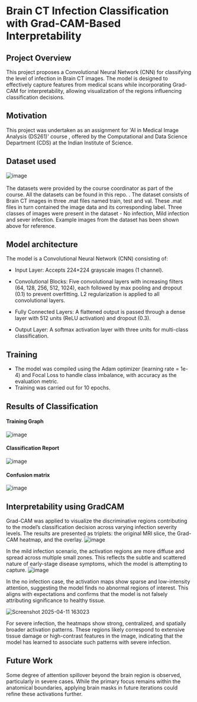 # Brain CT Infection Classification with Grad-CAM-Based Interpretability

## Project Overview
This project proposes a Convolutional Neural Network (CNN) for classifying the level of infection in Brain CT images. The model is designed to effectively capture features from medical scans while 
incorporating Grad-CAM for interpretability, allowing visualization of the regions influencing classification decisions.


## Motivation
This project was undertaken as an assignment for 'AI in Medical Image Analysis (DS261)' course , offered by the Computational and Data Science Department (CDS) at the Indian Institute of Science.

## Dataset used
![image](https://github.com/user-attachments/assets/e00bd5ae-3447-4edd-b8df-5f965d141d94)
<br>
<br>
The datasets were provided by the course coordinator as part of the course. All the datasets can be found in this repo. <add link>. The dataset consists of Brain CT images in three .mat
files named train, test and val. These .mat files in turn contained the image data and its corresponding label. Three classes of images were present in the dataset - No infection,
Mild infection and sever infection. Example images from the dataset has been shown above for reference.

## Model architecture
The model is a Convolutional Neural Network (CNN) consisting of:

+ Input Layer: Accepts 224×224 grayscale images (1 channel).

+ Convolutional Blocks: Five convolutional layers with increasing filters (64, 128, 256, 512, 1024), each followed by max pooling and dropout (0.1) to prevent overfitting. L2 regularization is applied to all convolutional layers.

+ Fully Connected Layers: A flattened output is passed through a dense layer with 512 units (ReLU activation) and dropout (0.3).

+ Output Layer: A softmax activation layer with three units for multi-class classification.

## Training
+ The model was compiled using the Adam optimizer (learning rate = 1e-4) and Focal Loss to handle class imbalance, with accuracy as the evaluation metric.
+ Training was carried out for 10 epochs.
  
## Results of Classification
#### Training Graph
![image](https://github.com/user-attachments/assets/2adf6f9d-af61-417a-a603-d6c9c9b7be28)

#### Classification Report
![image](https://github.com/user-attachments/assets/f52fc7f7-2ae4-4f8f-aa95-d312abd298d6)

#### Confusion matrix
![image](https://github.com/user-attachments/assets/e2b37301-0029-4d42-b0bd-b632b4ff1b66)






## Interpretability using GradCAM
Grad-CAM was applied to visualize the discriminative regions contributing to the model’s classification decision across varying infection severity levels. 
The results are presented as triplets: the original MRI slice, the Grad-CAM heatmap, and the overlay.
![image](https://github.com/user-attachments/assets/86acfc13-55f3-439e-b7a1-e12f70a2dd43)

In the mild infection scenario, the activation regions are more diffuse and spread across multiple small zones. This reflects the subtle and scattered nature of early-stage disease symptoms,
which the model is attempting to capture.
![image](https://github.com/user-attachments/assets/5f188dd5-cebc-47bf-9af8-283291f0f6ea)

In the no infection case, the activation maps show sparse and low-intensity attention, suggesting the model finds no abnormal regions of interest.
This aligns with expectations and confirms that the model is not falsely attributing significance to healthy tissue.

![Screenshot 2025-04-11 163023](https://github.com/user-attachments/assets/3dc70a67-b6be-4100-89e4-ab1e44e167f9)

For severe infection, the heatmaps show strong, centralized, and spatially broader activation patterns. These regions likely correspond to extensive tissue damage or 
high-contrast features in the image, indicating that the model has learned to associate such patterns with severe infection.

## Future Work

Some degree of attention spillover beyond the brain region is observed, particularly in severe cases. While the primary focus remains within the anatomical boundaries, applying brain masks in future iterations could refine these activations further.
